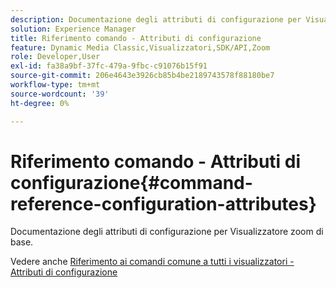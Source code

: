 ```yaml
---
description: Documentazione degli attributi di configurazione per Visualizzatore zoom di base.
solution: Experience Manager
title: Riferimento comando - Attributi di configurazione
feature: Dynamic Media Classic,Visualizzatori,SDK/API,Zoom
role: Developer,User
exl-id: fa38a9bf-37fc-479a-9fbc-c91076b15f91
source-git-commit: 206e4643e3926cb85b4be2189743578f88180be7
workflow-type: tm+mt
source-wordcount: '39'
ht-degree: 0%

---
```


# Riferimento comando - Attributi di configurazione{#command-reference-configuration-attributes}

Documentazione degli attributi di configurazione per Visualizzatore zoom di base.

<!--<a id="section_F52FF0F139604447A870ABE6E1C03444"></a>-->

Vedere anche [Riferimento ai comandi comune a tutti i visualizzatori - Attributi di configurazione](../../../r-html5-viewer-20-cmdref-configattrib/r-html5-viewer-20-cmdref-configattrib.md#concept-850e0f2c49b949deb7cfbfd330d329bd)

